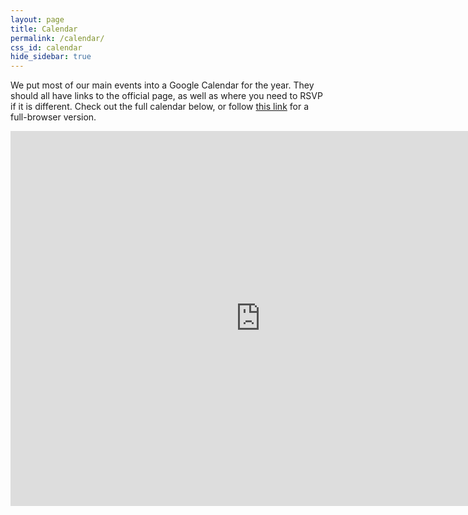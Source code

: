 ```yaml
---
layout: page
title: Calendar
permalink: /calendar/
css_id: calendar
hide_sidebar: true
---
```


We put most of our main events into a Google Calendar for the year. They should all have links to the official page, as well as where you need to RSVP if it is different. Check out the full calendar below, or follow [this link](https://calendar.google.com/calendar/embed?src=southbyfreedrinks.com_qc6pq6di21d77fp6o1s1ei8hto%40group.calendar.google.com&ctz=America/Chicago) for a full-browser version.

<iframe src="https://calendar.google.com/calendar/embed?showPrint=0&amp;showCalendars=0&amp;showTz=0&amp;mode=WEEK&amp;height=600&amp;wkst=1&amp;bgcolor=%23FFFFFF&amp;src=southbyfreedrinks.com_qc6pq6di21d77fp6o1s1ei8hto%40group.calendar.google.com&amp;color=%235F6B02&amp;ctz=America%2FChicago&dates=20160313%2F20160319" style="border-width:0" width="800" height="600" frameborder="0" scrolling="no"></iframe>
